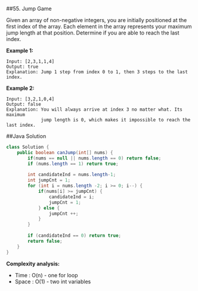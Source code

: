 ##55. Jump Game

Given an array of non-negative integers, you are initially positioned at the first index of the array.
Each element in the array represents your maximum jump length at that position.
Determine if you are able to reach the last index.

**Example 1:**
```
Input: [2,3,1,1,4]
Output: true
Explanation: Jump 1 step from index 0 to 1, then 3 steps to the last index.
```

**Example 2:**
```
Input: [3,2,1,0,4]
Output: false
Explanation: You will always arrive at index 3 no matter what. Its maximum
             jump length is 0, which makes it impossible to reach the last index.
```

##Java Solution
```java
class Solution {
    public boolean canJump(int[] nums) {
        if(nums == null || nums.length == 0) return false;
        if (nums.length == 1) return true;
        
        int candidateInd = nums.length-1;
        int jumpCnt = 1;
        for (int i = nums.length -2; i >= 0; i--) {
            if(nums[i] >= jumpCnt) {
                candidateInd = i;
                jumpCnt = 1;
            } else {
                jumpCnt ++;
            }
        }
        
        if (candidateInd == 0) return true;
        return false;
    }
}
```

**Complexity analysis:**
* Time : O(n) - one for loop
* Space : O(1) - two int variables